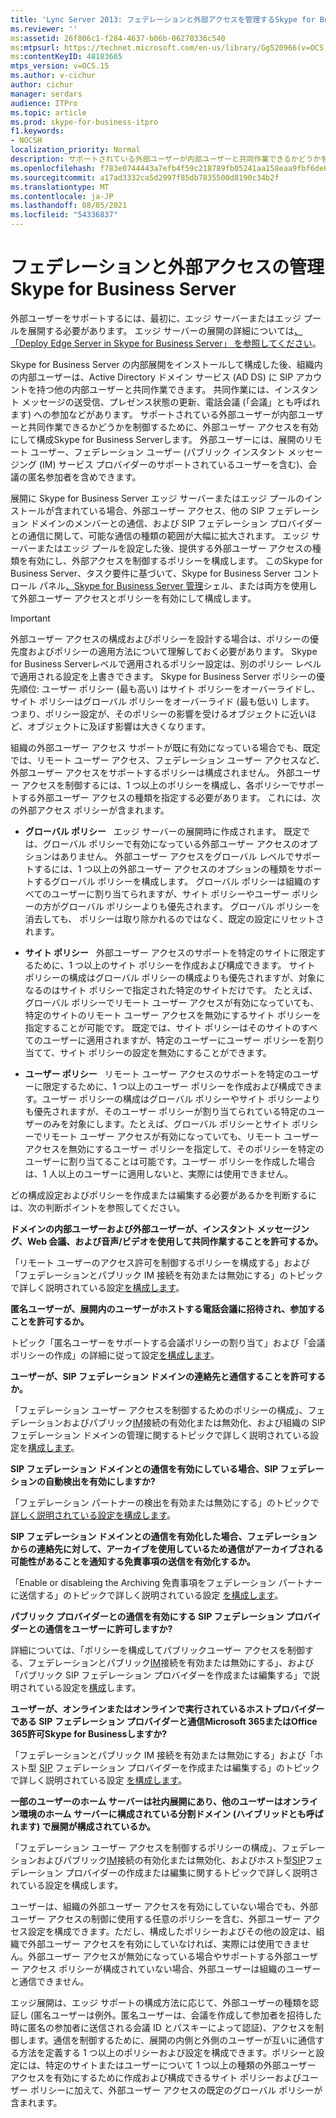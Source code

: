 ```yaml
---
title: 'Lync Server 2013: フェデレーションと外部アクセスを管理するSkype for Business Server'
ms.reviewer: ''
ms:assetid: 26f806c1-f284-4637-b06b-06270336c540
ms:mtpsurl: https://technet.microsoft.com/en-us/library/Gg520966(v=OCS.15)
ms:contentKeyID: 48183665
mtps_version: v=OCS.15
ms.author: v-cichur
author: cichur
manager: serdars
audience: ITPro
ms.topic: article
ms.prod: skype-for-business-itpro
f1.keywords:
- NOCSH
localization_priority: Normal
description: サポートされている外部ユーザーが内部ユーザーと共同作業できるかどうかを制御するために、外部ユーザー アクセスを有効にして構成Skype for Business Serverします。
ms.openlocfilehash: f783e0744443a7efb4f59c218789fb05241aa158eaa9fbf6de673a0cd959ff90
ms.sourcegitcommit: a17ad3332ca5d2997f85db7835500d8190c34b2f
ms.translationtype: MT
ms.contentlocale: ja-JP
ms.lasthandoff: 08/05/2021
ms.locfileid: "54336837"
---
```

# <a name="managing-federation-and-external-access-to-skype-for-business-server"></a>フェデレーションと外部アクセスの管理Skype for Business Server

外部ユーザーをサポートするには、最初に、エッジ サーバーまたはエッジ プールを展開する必要があります。 エッジ サーバーの展開の詳細については[、「Deploy Edge Server in Skype for Business Server」 を参照してください](../../deploy/deploy-edge-server/deploy-edge-server.md)。

Skype for Business Server の内部展開をインストールして構成した後、組織内の内部ユーザーは、Active Directory ドメイン サービス (AD DS) に SIP アカウントを持つ他の内部ユーザーと共同作業できます。 共同作業には、インスタント メッセージの送受信、プレゼンス状態の更新、電話会議 (「会議」とも呼ばれます) への参加などがあります。 サポートされている外部ユーザーが内部ユーザーと共同作業できるかどうかを制御するために、外部ユーザー アクセスを有効にして構成Skype for Business Serverします。 外部ユーザーには、展開のリモート ユーザー、フェデレーション ユーザー (パブリック インスタント メッセージング (IM) サービス プロバイダーのサポートされているユーザーを含む)、会議の匿名参加者を含めできます。

展開に Skype for Business Server エッジ サーバーまたはエッジ プールのインストールが含まれている場合、外部ユーザー アクセス、他の SIP フェデレーション ドメインのメンバーとの通信、および SIP フェデレーション プロバイダーとの通信に関して、可能な通信の種類の範囲が大幅に拡大されます。 エッジ サーバーまたはエッジ プールを設定した後、提供する外部ユーザー アクセスの種類を有効にし、外部アクセスを制御するポリシーを構成します。 このSkype for Business Server、タスク要件に基づいて、Skype for Business Server コントロール パネル[、Skype for Business Server 管理](../management-shell.md)シェル、または両方を使用して外部ユーザー アクセスとポリシーを有効にして構成します。 



> [!IMPORTANT]  
> 外部ユーザー アクセスの構成およびポリシーを設計する場合は、ポリシーの優先度およびポリシーの適用方法について理解しておく必要があります。 Skype for Business Serverレベルで適用されるポリシー設定は、別のポリシー レベルで適用される設定を上書きできます。 Skype for Business Server ポリシーの優先順位: ユーザー ポリシー (最も高い) はサイト ポリシーをオーバーライドし、サイト ポリシーはグローバル ポリシーをオーバーライド (最も低い) します。 つまり、ポリシー設定が、そのポリシーの影響を受けるオブジェクトに近いほど、オブジェクトに及ぼす影響は大きくなります。


組織の外部ユーザー アクセス サポートが既に有効になっている場合でも、既定では、リモート ユーザー アクセス、フェデレーション ユーザー アクセスなど、外部ユーザー アクセスをサポートするポリシーは構成されません。 外部ユーザー アクセスを制御するには、1 つ以上のポリシーを構成し、各ポリシーでサポートする外部ユーザー アクセスの種類を指定する必要があります。 これには、次の外部アクセス ポリシーが含まれます。

  - **グローバル ポリシー**   エッジ サーバーの展開時に作成されます。 既定では、グローバル ポリシーで有効になっている外部ユーザー アクセスのオプションはありません。 外部ユーザー アクセスをグローバル レベルでサポートするには、1 つ以上の外部ユーザー アクセスのオプションの種類をサポートするグローバル ポリシーを構成します。 グローバル ポリシーは組織のすべてのユーザーに割り当てられますが、サイト ポリシーやユーザー ポリシーの方がグローバル ポリシーよりも優先されます。 グローバル ポリシーを消去しても、 ポリシーは取り除かれるのではなく、既定の設定にリセットされます。

  - **サイト ポリシー**   外部ユーザー アクセスのサポートを特定のサイトに限定するために、1 つ以上のサイト ポリシーを作成および構成できます。 サイト ポリシーの構成はグローバル ポリシーの構成よりも優先されますが、対象になるのはサイト ポリシーで指定された特定のサイトだけです。 たとえば、グローバル ポリシーでリモート ユーザー アクセスが有効になっていても、特定のサイトのリモート ユーザー アクセスを無効にするサイト ポリシーを指定することが可能です。 既定では、サイト ポリシーはそのサイトのすべてのユーザーに適用されますが、特定のユーザーにユーザー ポリシーを割り当てて、サイト ポリシーの設定を無効にすることができます。

  - **ユーザー ポリシー**   リモート ユーザー アクセスのサポートを特定のユーザーに限定するために、1 つ以上のユーザー ポリシーを作成および構成できます。ユーザー ポリシーの構成はグローバル ポリシーやサイト ポリシーよりも優先されますが、そのユーザー ポリシーが割り当てられている特定のユーザーのみを対象にします。たとえば、グローバル ポリシーとサイト ポリシーでリモート ユーザー アクセスが有効になっていても、リモート ユーザー アクセスを無効にするユーザー ポリシーを指定して、そのポリシーを特定のユーザーに割り当てることは可能です。ユーザー ポリシーを作成した場合は、1 人以上のユーザーに適用しないと、実際には使用できません。

どの構成設定およびポリシーを作成または編集する必要があるかを判断するには、次の判断ポイントを参照してください。

**ドメインの内部ユーザーおよび外部ユーザーが、インスタント メッセージング、Web 会議、および音声/ビデオを使用して共同作業することを許可するか。**

「リモート ユーザーのアクセス許可を制御[](external-access-policies/configure-policies-to-control-remote-user-access.md)するポリシーを構成する」および「フェデレーションとパブリック IM 接続を有効または無効にする」のトピックで詳しく説明されている設定[を構成します](access-edge/enable-or-disable-federation-and-public-im-connectivity.md)。

**匿名ユーザーが、展開内のユーザーがホストする電話会議に招待され、参加することを許可するか。**

トピック「匿名ユーザーをサポートする会議ポリシー[](access-edge/assign-conferencing-policies-to-support-anonymous-users.md)の割り当て」および「会議ポリシーの作成」の詳細に従って設定[を構成します](../conferencing/create-policies.md)。

**ユーザーが、SIP フェデレーション ドメインの連絡先と通信することを許可するか。**

「フェデレーション ユーザー アクセスを制御するための[](external-access-policies/configure-policies-to-control-federated-user-access.md)ポリシーの構成」、フェデレーションおよびパブリック[IM](access-edge/enable-or-disable-federation-and-public-im-connectivity.md)接続の有効化または無効化、および組織の SIP フェデレーション ドメインの管理に関するトピックで詳しく説明されている設定を[構成します](sip-domains/manage-sip-federated-domains-for-your-organization.md)。


**SIP フェデレーション ドメインとの通信を有効にしている場合、SIP フェデレーションの自動検出を有効にしますか?**

「フェデレーション パートナーの検出を有効または無効にする」のトピックで [詳しく説明されている設定を構成します](access-edge/enable-or-disable-discovery-of-federation-partners.md)。

**SIP フェデレーション ドメインとの通信を有効化した場合、フェデレーションからの連絡先に対して、アーカイブを使用しているため通信がアーカイブされる可能性があることを通知する免責事項の送信を有効化するか。**

「Enable or disableing the Archiving 免責事項をフェデレーション パートナーに送信する」のトピックで詳しく説明されている設定 [を構成します](access-edge/enable-or-disable-sending-an-archiving-disclaimer-to-federated-partners.md)。

**パブリック プロバイダーとの通信を有効にする SIP フェデレーション プロバイダーとの通信をユーザーに許可しますか?**

詳細については、「ポリシーを構成してパブリック[](external-access-policies/configure-policies-to-control-public-user-access.md)ユーザー アクセスを制御する、フェデレーションとパブリック[IM](access-edge/enable-or-disable-federation-and-public-im-connectivity.md)接続を有効または無効にする」、および「パブリック SIP フェデレーション プロバイダーを作成または編集する」で説明されている設定を[構成](sip-providers/manage-sip-federated-providers-for-your-organization.md#create-or-edit-public-sip-federated-providers-in-skype-for-business-server)します。


**ユーザーが、オンラインまたはオンラインで実行されているホストプロバイダーである SIP フェデレーション プロバイダーと通信Microsoft 365またはOffice 365許可Skype for Businessしますか?**

「フェデレーションとパブリック IM 接続を有効または無効にする」および「ホスト型 [SIP](access-edge/enable-or-disable-federation-and-public-im-connectivity.md) フェデレーション プロバイダーを作成または編集する」のトピックで詳しく説明されている設定 [を構成します](sip-providers/manage-sip-federated-providers-for-your-organization.md#create-or-edit-hosted-sip-federated-providers-in-skype-for-business-server)。

**一部のユーザーのホーム サーバーは社内展開にあり、他のユーザーはオンライン環境のホーム サーバーに構成されている分割ドメイン (ハイブリッドとも呼ばれます) で展開が構成されているか。**

「フェデレーション ユーザー アクセスを制御する[](external-access-policies/configure-policies-to-control-federated-user-access.md)ポリシーの構成」、フェデレーションおよびパブリック[IM](access-edge/enable-or-disable-federation-and-public-im-connectivity.md)接続の有効化または無効化、およびホスト型[SIP](sip-providers/manage-sip-federated-providers-for-your-organization.md#create-or-edit-hosted-sip-federated-providers-in-skype-for-business-server)フェデレーション プロバイダーの作成または編集に関するトピックで詳しく説明されている設定を構成します。


ユーザーは、組織の外部ユーザー アクセスを有効にしていない場合でも、外部ユーザー アクセスの制御に使用する任意のポリシーを含む、外部ユーザー アクセス設定を構成できます。ただし、構成したポリシーおよびその他の設定は、組織で外部ユーザー アクセスを有効にしていなければ、実際には使用できません。外部ユーザー アクセスが無効になっている場合やサポートする外部ユーザー アクセス ポリシーが構成されていない場合、外部ユーザーは組織のユーザーと通信できません。

エッジ展開は、エッジ サポートの構成方法に応じて、外部ユーザーの種類を認証し (匿名ユーザーは例外。匿名ユーザーは、会議を作成して参加者を招待した時に匿名の参加者に送信される会議 ID とパスキーによって認証)、アクセスを制御します。通信を制御するために、展開の内側と外側のユーザーが互いに通信する方法を定義する 1 つ以上のポリシーおよび設定を構成できます。ポリシーと設定には、特定のサイトまたはユーザーについて 1 つ以上の種類の外部ユーザー アクセスを有効にするために作成および構成できるサイト ポリシーおよびユーザー ポリシーに加えて、外部ユーザー アクセスの既定のグローバル ポリシーが含まれます。

